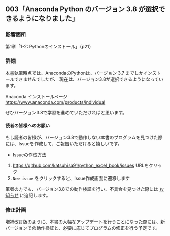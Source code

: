 ## 003「Anaconda Python のバージョン 3.8 が選択できるようになりました」

### 影響箇所
第1章「1-2: Pythonのインストール」（p21）

### 詳細
本書執筆時点では、AnacondaのPythonは、バージョン 3.7 までしかインストールできませんでしたが、
現在は、バージョン3.8が選択できるようになっています。

Anaconda インストールページ
https://www.anaconda.com/products/individual

ぜひバージョン3.8で学習を進めていただければと思います。

#### 読者の皆様へのお願い
もし読者の皆様が、バージョン3.8で動作しない本書のプログラムを見つけた際には、Issueを作成して、ご報告いただけると嬉しいです。

 - Issueの作成方法
 1. https://github.com/katsuhisa91/python_excel_book/issues URLをクリック
 2.  `New issue` をクリックすると、Issue作成画面に遷移します

筆者の方でも、バージョン3.8での動作検証を行い、不具合を見つけた際には [お知らせ](https://github.com/katsuhisa91/python_excel_book#h1) に追記します。

### 修正計画
増補改訂版のように、本書の大幅なアップデートを行うことになった際には、新バージョンでの動作検証と、必要に応じてプログラムの修正を行う予定です。

